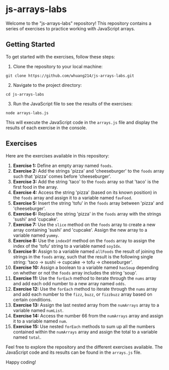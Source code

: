 # js-arrays-labs

Welcome to the "js-arrays-labs" repository! This repository contains a series of exercises to practice working with JavaScript arrays.

## Getting Started

To get started with the exercises, follow these steps:

1. Clone the repository to your local machine:

```
git clone https://github.com/whuang214/js-arrays-labs.git
```


2. Navigate to the project directory:

```
cd js-arrays-labs
```


3. Run the JavaScript file to see the results of the exercises:
```
node arrays-labs.js
```
This will execute the JavaScript code in the `arrays.js` file and display the results of each exercise in the console.


## Exercises

Here are the exercises available in this repository:

1. **Exercise 1:** Define an empty array named `foods`.
2. **Exercise 2:** Add the strings 'pizza' and 'cheeseburger' to the `foods` array such that 'pizza' comes before 'cheeseburger'.
3. **Exercise 3:** Add the string 'taco' to the `foods` array so that 'taco' is the first food in the array.
4. **Exercise 4:** Access the string 'pizza' (based on its known position) in the `foods` array and assign it to a variable named `favFood`.
5. **Exercise 5:** Insert the string 'tofu' in the `foods` array between 'pizza' and 'cheeseburger'.
6. **Exercise 6:** Replace the string 'pizza' in the `foods` array with the strings 'sushi' and 'cupcake'.
7. **Exercise 7:** Use the `slice` method on the `foods` array to create a new array containing 'sushi' and 'cupcake'. Assign the new array to a variable named `yummy`.
8. **Exercise 8:** Use the `indexOf` method on the `foods` array to assign the index of the 'tofu' string to a variable named `soyIdx`.
9. **Exercise 9:** Assign to a variable named `allFoods` the result of joining the strings in the `foods` array, such that the result is the following single string: 'taco -> sushi -> cupcake -> tofu -> cheeseburger'.
10. **Exercise 10:** Assign a boolean to a variable named `hasSoup` depending on whether or not the `foods` array includes the string 'soup'.
11. **Exercise 11:** Use the `forEach` method to iterate through the `nums` array and add each odd number to a new array named `odds`.
12. **Exercise 12:** Use the `forEach` method to iterate through the `nums` array and add each number to the `fizz`, `buzz`, or `fizzbuzz` array based on certain conditions.
13. **Exercise 13:** Assign the last nested array from the `numArrays` array to a variable named `numList`.
14. **Exercise 14:** Access the number 66 from the `numArrays` array and assign it to a variable named `num`.
15. **Exercise 15:** Use nested `forEach` methods to sum up all the numbers contained within the `numArrays` array and assign the total to a variable named `total`.

Feel free to explore the repository and the different exercises available. The JavaScript code and its results can be found in the `arrays.js` file.

Happy coding!

